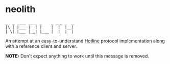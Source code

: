 # neolith

```
_  _ ____ ____ _    _ ___ _  _
|\ | |___ |  | |    |  |  |__|
| \| |___ |__| |___ |  |  |  |
```

An attempt at an easy-to-understand
[Hotline](https://en.wikipedia.org/wiki/Hotline_Communications) protocol
implementation along with a reference client and server.

**NOTE:** Don't expect anything to work until this message is removed.
